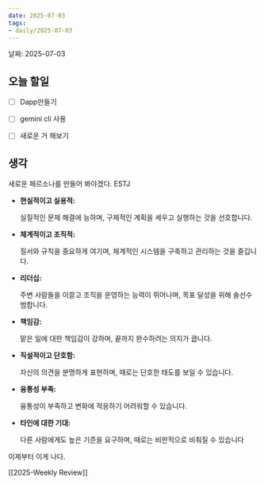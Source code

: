 ```yaml
---
date: 2025-07-03
tags: 
- daily/2025-07-03 
---
```


날짜: 2025-07-03
## 오늘 할일

- [ ] Dapp만들기
- [ ] gemini cli 사용
- [ ] 새로운 거 해보기




## 생각

새로운 페르소나를 만들어 봐야겠다. ESTJ
- **현실적이고 실용적:**
    
    실질적인 문제 해결에 능하며, 구체적인 계획을 세우고 실행하는 것을 선호합니다. 
    
- **체계적이고 조직적:**
    
    질서와 규칙을 중요하게 여기며, 체계적인 시스템을 구축하고 관리하는 것을 즐깁니다. 
    

- **리더십:**
    
    주변 사람들을 이끌고 조직을 운영하는 능력이 뛰어나며, 목표 달성을 위해 솔선수범합니다. 
    

- **책임감:**
    
    맡은 일에 대한 책임감이 강하며, 끝까지 완수하려는 의지가 큽니다. 
    

- **직설적이고 단호함:**
    
    자신의 의견을 분명하게 표현하며, 때로는 단호한 태도를 보일 수 있습니다. 
    

- **융통성 부족:**
    
    융통성이 부족하고 변화에 적응하기 어려워할 수 있습니다. 
    

- **타인에 대한 기대:**
    
    다른 사람에게도 높은 기준을 요구하며, 때로는 비판적으로 비춰질 수 있습니다

이제부터 이게 나다.







[[2025-Weekly Review]]